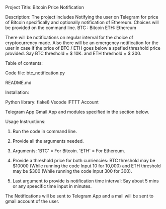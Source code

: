 Project Title: 
Bitcoin Price Notification 

Description:
The project includes Notifying the user on Telegram for price of Bitcoin specifically and optionally notification of Ethereum. Choices will be provided on the command line.
BTC : Bitcoin
ETH: Ethereum

There will be notifications on regular interval for the choice of cryptocurrency made.
Also there will be an emergency notification for the user in case if the price of BTC / ETH goes below a spefied threshold price provided.
Say BTC threshold = $ 10K.
and ETH threshold = $ 300.


Table of contents:

Code file:
btc_notification.py

README.md


Installation:

Python library:
flake8
Vscode
IFTTT Account

Telegram App
Gmail App
and modules specified in the section below.

Usage Instructions:

1. Run the code in command line.
2. Provide all the arguments needed. 
3. Arguments:
    'BTC' = For Bitcoin.
    'ETH' = For Ethereum.

4. Provide a threshold price for both curriencies:
    BTC threshold may be $10000 (While running the code Input 10 for 10,000) and ETH threshold may be $300 (While running the code Input 300 for 300).

5. Last argument to provide is notification time interval:
    Say about 5 mins or any speecific time input in minutes.

The Notifications will be sent to Telegram App and a mail will be sent to gmail account of the user.